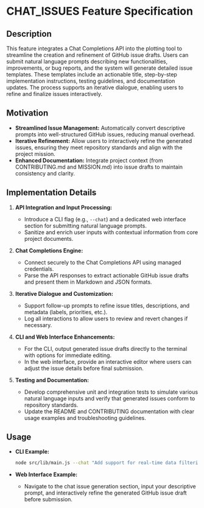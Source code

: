# CHAT_ISSUES Feature Specification

## Description
This feature integrates a Chat Completions API into the plotting tool to streamline the creation and refinement of GitHub issue drafts. Users can submit natural language prompts describing new functionalities, improvements, or bug reports, and the system will generate detailed issue templates. These templates include an actionable title, step-by-step implementation instructions, testing guidelines, and documentation updates. The process supports an iterative dialogue, enabling users to refine and finalize issues interactively.

## Motivation
- **Streamlined Issue Management:** Automatically convert descriptive prompts into well-structured GitHub issues, reducing manual overhead.
- **Iterative Refinement:** Allow users to interactively refine the generated issues, ensuring they meet repository standards and align with the project mission.
- **Enhanced Documentation:** Integrate project context (from CONTRIBUTING.md and MISSION.md) into issue drafts to maintain consistency and clarity.

## Implementation Details
1. **API Integration and Input Processing:**
   - Introduce a CLI flag (e.g., `--chat`) and a dedicated web interface section for submitting natural language prompts.
   - Sanitize and enrich user inputs with contextual information from core project documents.

2. **Chat Completions Engine:**
   - Connect securely to the Chat Completions API using managed credentials.
   - Parse the API responses to extract actionable GitHub issue drafts and present them in Markdown and JSON formats.

3. **Iterative Dialogue and Customization:**
   - Support follow-up prompts to refine issue titles, descriptions, and metadata (labels, priorities, etc.).
   - Log all interactions to allow users to review and revert changes if necessary.

4. **CLI and Web Interface Enhancements:**
   - For the CLI, output generated issue drafts directly to the terminal with options for immediate editing.
   - In the web interface, provide an interactive editor where users can adjust the issue details before final submission.

5. **Testing and Documentation:**
   - Develop comprehensive unit and integration tests to simulate various natural language inputs and verify that generated issues conform to repository standards.
   - Update the README and CONTRIBUTING documentation with clear usage examples and troubleshooting guidelines.

## Usage
- **CLI Example:**
  ```bash
  node src/lib/main.js --chat "Add support for real-time data filtering with interactive legends."
  ```

- **Web Interface Example:**
   - Navigate to the chat issue generation section, input your descriptive prompt, and interactively refine the generated GitHub issue draft before submission.
